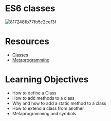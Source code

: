 # ES6 classes

![817248fb77fb5c2cef3f](https://github.com/Ckimatu/alx-backend-javascript/assets/110534527/07d64bdf-5c90-42ca-80f4-c1d73c07ae62)

# Resources
- [Classes](https://developer.mozilla.org/en-US/docs/Web/JavaScript/Reference/Classes)
- [Metaprogramming](https://www.keithcirkel.co.uk/metaprogramming-in-es6-symbols/#symbolspecies)

# Learning Objectives
- How to define a Class
- How to add methods to a class
- Why and how to add a static method to a class
- How to extend a class from another
- Metaprogramming and symbols
